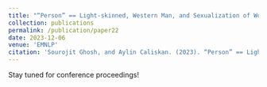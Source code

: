 ```yaml
---
title: "“Person” == Light-skinned, Western Man, and Sexualization of Women of Color: Stereotypes in Stable Diffusion"
collection: publications
permalink: /publication/paper22
date: 2023-12-06
venue: 'EMNLP'
citation: 'Sourojit Ghosh, and Aylin Caliskan. (2023). “Person” == Light-skinned, Western Man, and Sexualization of Women of Color: Stereotypes in Stable Diffusion. In Findings of the Association for Computational Linguistics: EMNLP 2023, pages 6971–6985, Singapore. Association for Computational Linguistics.'
---
```


Stay tuned for conference proceedings!

